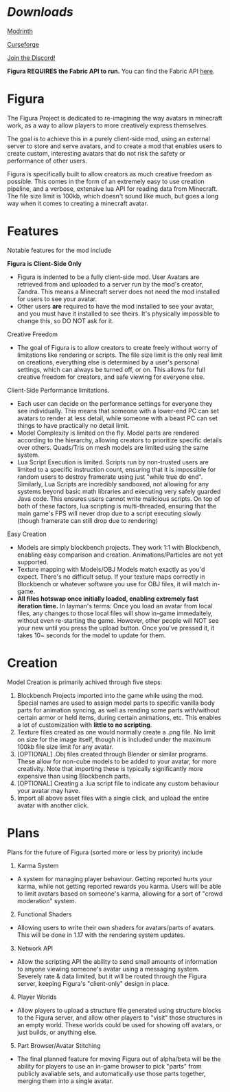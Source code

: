 # ***Downloads***
[Modrinth](https://modrinth.com/mod/figura)

[Curseforge](https://www.curseforge.com/minecraft/mc-mods/figura)

[Join the Discord!](https://discord.gg/ekHGHcH8Af)

**Figura REQUIRES the Fabric API to run.** You can find the Fabric API [here](https://www.curseforge.com/minecraft/mc-mods/fabric-api).

# Figura

The Figura Project is dedicated to re-imagining the way avatars in minecraft work, as a way to allow players to more creatively express themselves.

The goal is to achieve this in a purely client-side mod, using an external server to store and serve avatars, and to create a mod that enables users to create custom, interesting avatars that do not risk the safety or performance of other users.

Figura is specifically built to allow creators as much creative freedom as possible. This comes in the form of an extremely easy to use creation pipeline, and a verbose, extensive lua API for reading data from Minecraft. The file size limit is 100kb, which doesn't sound like much, but goes a long way when it comes to creating a minecraft avatar.

# Features
Notable features for the mod include

**Figura is Client-Side Only**
  - Figura is indented to be a fully client-side mod. User Avatars are retrieved from and uploaded to a server run by the mod's creator, Zandra. This means a Minecraft server does not need the mod installed for users to see your avatar.
  - Other users **are** required to have the mod installed to see your avatar, and you must have it installed to see theirs. It's physically impossible to change this, so DO NOT ask for it.

Creative Freedom
  - The goal of Figura is to allow creators to create freely without worry of limitations like rendering or scripts. The file size limit is the only real limit on creations, everything else is determined by a user's personal settings, which can always be turned off, or on. This allows for full creative freedom for creators, and safe viewing for everyone else.

Client-Side Performance limitations.
  - Each user can decide on the performance settings for everyone they see individually. This means that someone with a lower-end PC can set avatars to render at less detail, while someone with a beast PC can set things to have practically no detail limit.
  - Model Complexity is limited on the fly. Model parts are rendered according to the hierarchy, allowing creators to prioritize specific details over others. Quads/Tris on mesh models are limited using the same system.
  - Lua Script Execution is limited. Scripts run by non-trusted users are limited to a specific instruction count, ensuring that it is impossible for random users to destroy framerate using just "while true do end". Similarly, Lua Scripts are incredibly sandboxed, not allowing for any systems beyond basic math libraries and executing very safely guarded Java code. This ensures users cannot write malicious scripts. On top of both of these factors, lua scripting is multi-threaded, ensuring that the main game's FPS will never drop due to a script executing slowly (though framerate can still drop due to rendering)


Easy Creation
  - Models are simply blockbench projects. They work 1:1 with Blockbench, enabling easy comparison and creation. Animations/Particles are not yet supported.
  - Texture mapping with Models/OBJ Models match exactly as you'd expect. There's no difficult setup. If your texture maps correctly in Blockbench or whatever software you use for OBJ files, it will match in-game.
  - **All files hotswap once initially loaded, enabling extremely fast iteration time.** In layman's terms: Once you load an avatar from local files, any changes to those local files will show in-game immedaitely, without even re-starting the game. However, other people will NOT see your new until you press the upload button. Once you've pressed it, it takes 10~ seconds for the model to update for them.

# Creation

Model Creation is primarily achived through five steps:
1. Blockbench Projects imported into the game while using the mod. Special names are used to assign model parts to specific vanilla body parts for animation syncing, as well as rending some parts with/without certain armor or held items, during certain animations, etc. This enables a lot of customization with **little to no scripting**.
2. Texture files created as one would normally create a .png file. No limit on size for the image itself, though it is included under the maximum 100kb file size limit for any avatar.
3. [OPTIONAL] .Obj files created through Blender or similar programs. These allow for non-cube models to be added to your avatar, for more creativity. Note that importing these is typically significantly more expensive than using Blockbench parts.
4. [OPTIONAL] Creating a .lua script file to indicate any custom behaviour your avatar may have.
5. Import all above asset files with a single click, and upload the entire avatar with another click.

# Plans
Plans for the future of Figura (sorted more or less by priority) include

1. Karma System
  - A system for managing player behaviour. Getting reported hurts your karma, while not getting reported rewards you karma. Users will be able to limit avatars based on someone's karma, allowing for a sort of "crowd moderation" system.
2. Functional Shaders
  - Allowing users to write their own shaders for avatars/parts of avatars. This will be done in 1.17 with the rendering system updates.
3. Network API
  - Allow the scripting API the ability to send small amounts of information to anyone viewing someone's avatar using a messaging system. Severely rate & data limited, but it will be routed through the Figura server, keeping Figura's "client-only" design in place.
4. Player Worlds
  - Allow players to upload a structure file generated using structure blocks to the Figura server, and allow other players to "visit" those structures in an empty world. These worlds could be used for showing off avatars, or just builds, or anything else.
5. Part Browser/Avatar Stitching
  - The final planned feature for moving Figura out of alpha/beta will be the ability for players to use an in-game browser to pick "parts" from publicly avaliable sets, and automatically use those parts together, merging them into a single avatar.
